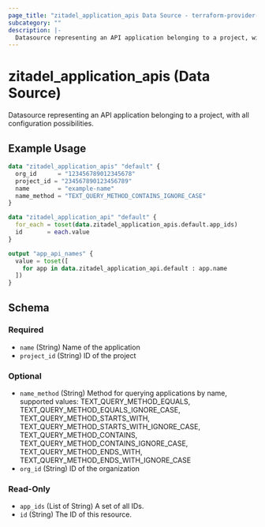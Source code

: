 ```yaml
---
page_title: "zitadel_application_apis Data Source - terraform-provider-zitadel"
subcategory: ""
description: |-
  Datasource representing an API application belonging to a project, with all configuration possibilities.
---
```


# zitadel_application_apis (Data Source)

Datasource representing an API application belonging to a project, with all configuration possibilities.

## Example Usage

```terraform
data "zitadel_application_apis" "default" {
  org_id      = "123456789012345678"
  project_id = "234567890123456789"
  name        = "example-name"
  name_method = "TEXT_QUERY_METHOD_CONTAINS_IGNORE_CASE"
}

data "zitadel_application_api" "default" {
  for_each = toset(data.zitadel_application_apis.default.app_ids)
  id       = each.value
}

output "app_api_names" {
  value = toset([
    for app in data.zitadel_application_api.default : app.name
  ])
}
```

<!-- schema generated by tfplugindocs -->
## Schema

### Required

- `name` (String) Name of the application
- `project_id` (String) ID of the project

### Optional

- `name_method` (String) Method for querying applications by name, supported values: TEXT_QUERY_METHOD_EQUALS, TEXT_QUERY_METHOD_EQUALS_IGNORE_CASE, TEXT_QUERY_METHOD_STARTS_WITH, TEXT_QUERY_METHOD_STARTS_WITH_IGNORE_CASE, TEXT_QUERY_METHOD_CONTAINS, TEXT_QUERY_METHOD_CONTAINS_IGNORE_CASE, TEXT_QUERY_METHOD_ENDS_WITH, TEXT_QUERY_METHOD_ENDS_WITH_IGNORE_CASE
- `org_id` (String) ID of the organization

### Read-Only

- `app_ids` (List of String) A set of all IDs.
- `id` (String) The ID of this resource.